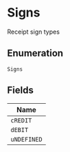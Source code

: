 
# Signs

Receipt sign types

## Enumeration

`Signs`

## Fields

| Name |
|  --- |
| `cREDIT` |
| `dEBIT` |
| `uNDEFINED` |

